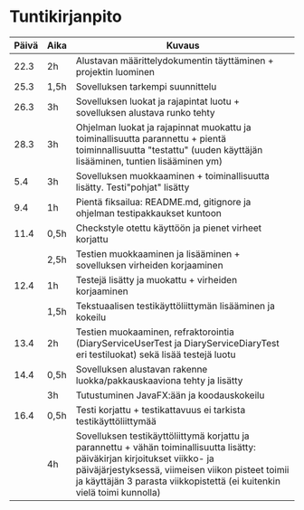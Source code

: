 # Tuntikirjanpito #

  Päivä    |    Aika   | Kuvaus 
----------- | ------------| ------------
| 22.3 |  2h | Alustavan määrittelydokumentin täyttäminen + projektin luominen
| 25.3 | 1,5h| Sovelluksen tarkempi suunnittelu
| 26.3 |  3h | Sovelluksen luokat ja rajapintat luotu + sovelluksen alustava runko tehty
| 28.3 |  3h | Ohjelman luokat ja rajapinnat muokattu ja toiminallisuutta parannettu + pientä toiminnallisuutta "testattu" (uuden käyttäjän lisääminen, tuntien lisääminen ym)
|  5.4    |  3h    | Sovelluksen muokkaaminen + toiminallisuutta lisätty. Testi"pohjat" lisätty
|  9.4    |  1h    | Pientä fiksailua: README.md, gitignore ja ohjelman testipakkaukset kuntoon
|  11.4    |  0,5h    | Checkstyle otettu käyttöön ja pienet virheet korjattu
|  |  2,5h    | Testien muokkaaminen ja lisääminen + sovelluksen virheiden korjaaminen
|  12.4    |  1h    | Testejä lisätty ja muokattu + virheiden korjaaminen
|  |  1,5h    | Tekstuaalisen testikäyttöliittymän lisääminen ja kokeilu
| 13.4 |  2h    | Testien muokaaminen, refraktorointia (DiaryServiceUserTest ja DiaryServiceDiaryTest eri testiluokat) sekä lisää testejä luotu
| 14.4 |  0,5h    | Sovelluksen alustavan rakenne luokka/pakkauskaaviona tehty ja lisätty
|  |  3h  | Tutustuminen JavaFX:ään ja koodauskokeilu
| 16.4 |  0,5h    | Testi korjattu + testikattavuus ei tarkista testikäyttöliittymää
| |  4h    | Sovelluksen testikäyttöliittymä korjattu ja parannettu + vähän toiminallisuutta lisätty: päiväkirjan kirjoitukset viikko- ja päiväjärjestyksessä, viimeisen viikon pisteet toimii ja käyttäjän 3 parasta viikkopistettä (ei kuitenkin vielä toimi kunnolla)


